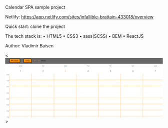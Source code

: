 Calendar SPA sample project

Netlify: https://app.netlify.com/sites/infallible-brattain-433018/overview

Quick start: clone the project

The tech stack is:
• HTML5
• CSS3
• sass(SCSS)
• BEM
• ReactJS

Author: Vladimir Baisen

<![Calendar](calendar.png)>
